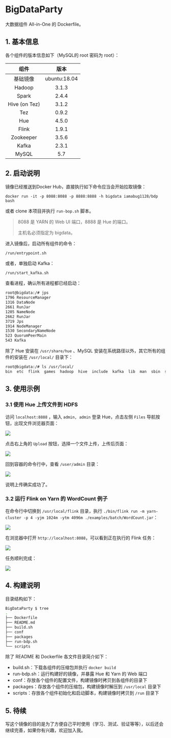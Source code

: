 # BigDataParty

大数据组件 All-in-One 的 Dockerfile。

## 1. 基本信息

各个组件的版本信息如下（MySQL的 root 密码为 root）：

|     组件      |     版本     |
| :-----------: | :----------: |
|   基础镜像    | ubuntu:18.04 |
|    Hadoop     |    3.1.3     |
|     Spark     |    2.4.4     |
| Hive (on Tez) |    3.1.2     |
|      Tez      |    0.9.2     |
|      Hue      |    4.5.0     |
|     Flink     |    1.9.1     |
|   Zookeeper   |    3.5.6     |
|     Kafka     |    2.3.1     |
|     MySQL     |     5.7      |

## 2. 启动说明

镜像已经推送到Docker Hub，直接执行如下命令应当会开始拉取镜像：

```
docker run -it -p 8088:8088 -p 8888:8888 -h bigdata iamabug1128/bdp bash
```

或者 clone 本项目并执行 `run-bop.sh` 脚本。

> 8088 是 YARN 的 Web UI 端口，8888 是 Hue 的端口。
>
> 主机名必须指定为 bigdata。

进入镜像后，启动所有组件的命令：

```
/run/entrypoint.sh
```

或者，单独启动 Kafka：

```bash
/run/start_kafka.sh
```

查看进程，确认所有进程都已经启动：

```bash
root@bigdata:/# jps
1796 ResourceManager
1316 DataNode
2661 RunJar
1205 NameNode
2662 RunJar
3719 Jps
1914 NodeManager
1530 SecondaryNameNode
523 QuorumPeerMain
543 Kafka
```

除了 Hue 安装在 `/usr/share/hue` 、MySQL 安装在系统路径以外，其它所有的组件的安装在 `/usr/local/` 目录下：

```bash
root@bigdata:/# ls /usr/local/      
bin  etc  flink  games  hadoop  hive  include  kafka  lib  man  sbin  share  spark  src  tez  zookeeper
```

## 3. 使用示例

### 3.1 使用 Hue 上传文件到 HDFS

访问 `localhost:8888` ，输入 `admin, admin` 登录 Hue，点击左侧 `Files` 导航按钮，出现文件浏览器页面：

![](https://tva1.sinaimg.cn/large/006tNbRwly1g9rj4l1p6jj32l60jqafp.jpg)

点击右上角的 `Upload` 按钮，选择一个文件上传，上传后页面：

![](https://tva1.sinaimg.cn/large/006tNbRwly1g9rj9tqq8qj31fc0b83zp.jpg)

回到容器的命令行中，查看 `/user/admin` 目录：

![](https://tva1.sinaimg.cn/large/006tNbRwly1g9rjbu571mj31dg08mn2d.jpg)

说明上传确实成功了。

### 3.2 运行 Flink on Yarn 的 WordCount 例子

在命令行中切换到 `/usr/local/flink` 目录，执行 `./bin/flink run -m yarn-cluster -p 4 -yjm 1024m -ytm 4096m ./examples/batch/WordCount.jar`：

![](https://tva1.sinaimg.cn/large/006tNbRwly1g9rjqylh15j32ia0qunpd.jpg)

在浏览器中打开 `http://localhost:8088`，可以看到正在执行的 Flink 任务：

![](https://tva1.sinaimg.cn/large/006tNbRwly1g9rjp3xjjoj327e0e2jv8.jpg)

任务顺利完成：

![](https://tva1.sinaimg.cn/large/006tNbRwly1g9rjsiqu1qj318a0hagxq.jpg)

## 4. 构建说明

目录结构如下：

```bash
BigDataParty $ tree               
.
├── Dockerfile
├── README.md
├── build.sh
├── conf
├── packages
├── run-bdp.sh
└── scripts
```

除了 README 和 Dockerfile 各文件目录简介如下：

* build.sh：下载各组件的压缩包并执行 `docker build`
* run-bdp.sh：运行构建好的镜像，并暴露 Hue 和 Yarn 的 Web 端口
* conf：存放各个组件的配置文件，构建镜像时拷贝到各组件的目录下
* packages：存放各个组件的压缩包，构建镜像时解压到 `/usr/local` 目录下
* scripts：存放各个组件初始化和启动脚本，构建镜像时拷贝到 `/run` 目录下

## 5. 待续

写这个镜像的目的是为了方便自己平时使用（学习、测试、验证等等），以后还会继续完善，如果你有兴趣，欢迎加入我。


